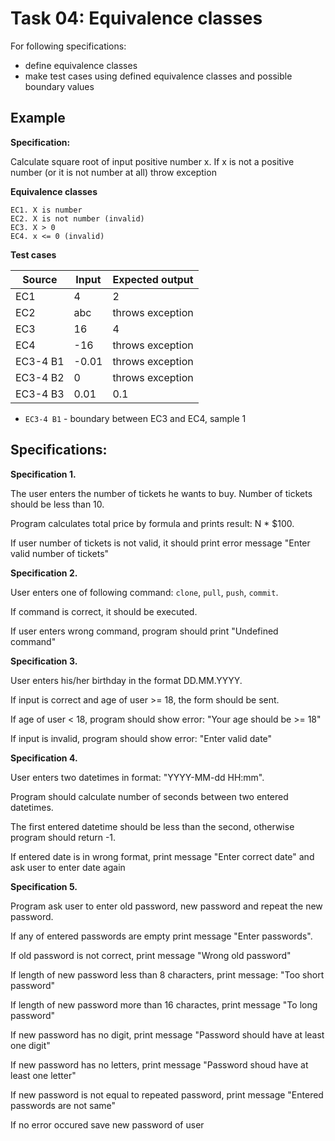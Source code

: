 Task 04: Equivalence classes
=======================

For following specifications:
- define equivalence classes
- make test cases using defined equivalence classes and possible boundary values

Example
-------
**Specification:**

Calculate square root of input positive number x. If x is not a positive number (or it is not number at all) throw exception

**Equivalence classes**
```
EC1. X is number
EC2. X is not number (invalid)
EC3. X > 0 
EC4. x <= 0 (invalid)
```

**Test cases**

Source  | Input    | Expected output
--------| ---------|---------------
EC1     | 4        | 2
EC2     | abc      | throws exception
EC3     | 16       | 4
EC4     | -16      | throws exception
EC3-4 B1 | -0.01   | throws exception  
EC3-4 B2 | 0       | throws exception  
EC3-4 B3 | 0.01    | 0.1

* `EC3-4 B1` - boundary between EC3 and EC4, sample 1


Specifications:
---------------

**Specification 1.** 

The user enters the number of tickets he wants to buy. Number of tickets should be less than 10. 

Program calculates total price by formula and prints result: N * $100. 

If user number of tickets is not valid, it should print error message "Enter valid number of tickets"

**Specification 2.** 

User enters one of following command: `clone`, `pull`, `push`, `commit`. 

If command is correct, it should be executed. 

If user enters wrong command, program should print "Undefined command"

**Specification 3.** 

User enters his/her birthday in the format DD.MM.YYYY. 

If input is correct and age of user >= 18, the form should be sent.

If age of user < 18, program should show error: "Your age should be >= 18"

If input is invalid, program should show error: "Enter valid date"

**Specification 4.** 

User enters two datetimes in format: "YYYY-MM-dd HH:mm". 

Program should calculate number of seconds between two entered datetimes. 

The first entered datetime should be less than the second, otherwise program should return -1.

If entered date is in wrong format, print message "Enter correct date" and ask user to enter date again

**Specification 5.** 

Program ask user to enter old password, new password and repeat the new password. 

If any of entered passwords are empty print message "Enter passwords".

If old password is not correct, print message "Wrong old password"

If length of new password less than 8 characters, print message: "Too short password"

If length of new password more than 16 charactes, print message "To long password"

If new password has no digit, print message "Password should have at least one digit"

If new password has no letters, print message "Password shoud have at least one letter"

If new password is not equal to repeated password, print message "Entered passwords are not same"

If no error occured save new password of user
